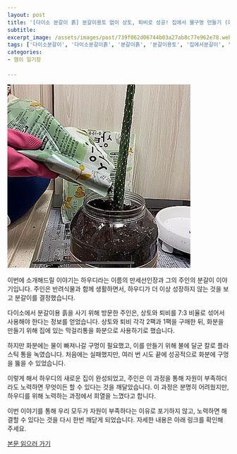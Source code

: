 ```yaml
---
layout: post
title: '[다이소 분갈이 흙] 분갈이용토 없이 상토, 퇴비로 성공! 집에서 물구멍 만들기 (화분깔망 X)'
subtitle: 
excerpt_image: /assets/images/post/739f062d06744b03a27ab8c77e962e78.webp
tags: ['다이소분갈이', '다이소분갈이흙', '분갈이흙', '분갈이용토', '집에서분갈이', '물구멍만들기', '화분깔망없이']
categories:
- 햄이 일기장

---
```


![메인 이미지](/assets/images/post/739f062d06744b03a27ab8c77e962e78.webp)

이번에 소개해드릴 이야기는 하우디라는 이름의 만세선인장과 그의 주인의 분갈이 이야기입니다. 주인은 반려식물과 함께 생활하면서, 하우디가 더 이상 성장하지 않는 것을 보고 분갈이를 결정했습니다. 

다이소에서 분갈이용 흙을 사기 위해 방문한 주인은, 상토와 퇴비를 7:3 비율로 섞어서 사용해야 한다는 정보를 얻었습니다. 상토와 퇴비 각각 2팩과 1팩을 구매한 뒤, 화분을 만들기 위해 집에 있는 막걸리통을 화분으로 사용하기로 했습니다. 

하지만 화분에는 물이 빠져나갈 구멍이 필요했고, 이를 만들기 위해 불에 달군 칼로 플라스틱 통을 녹였습니다. 처음에는 실패했지만, 여러 번 시도 끝에 성공적으로 화분에 구멍을 뚫을 수 있었습니다. 

이렇게 해서 하우디의 새로운 집이 완성되었고, 주인은 이 과정을 통해 자원이 부족하더라도 노력하면 무엇이든 할 수 있다는 것을 깨달았습니다. 이 과정은 분명히 어려웠지만, 하우디를 위해 노력하는 과정에서 희열을 느꼈다고 합니다. 

이번 이야기를 통해 우리 모두가 자원이 부족하다는 이유로 포기하지 않고, 노력하면 해결할 수 있다는 것을 다시 한번 깨닫게 되었습니다. 자세한 내용은 아래 링크를 확인해 주세요.

[본문 읽으러 가기](https://m.blog.naver.com/ham_eaten_jellybear/223293057462)
